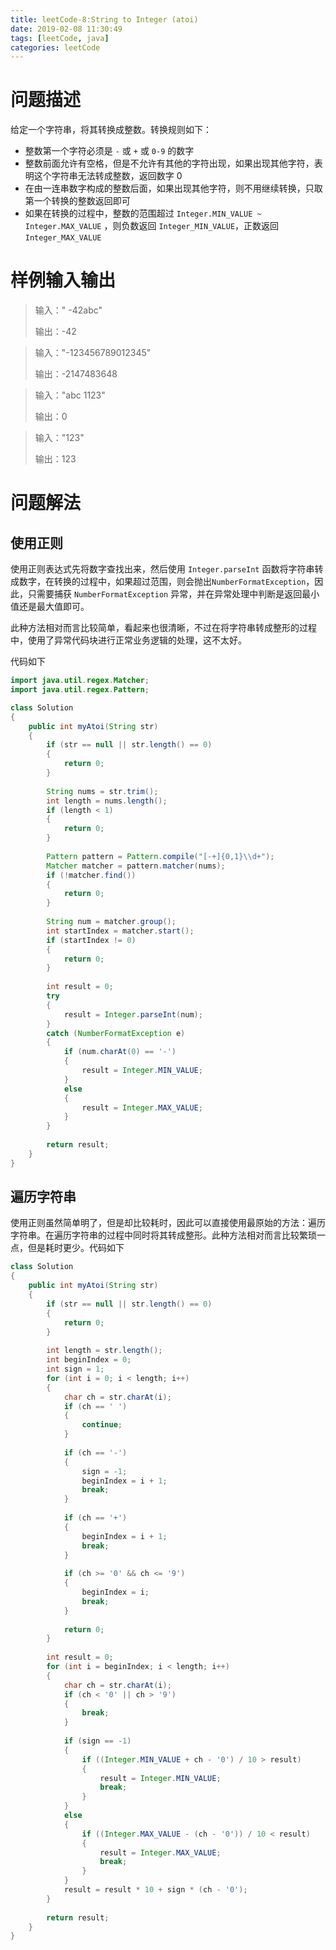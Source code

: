 ```yaml
---
title: leetCode-8:String to Integer (atoi)
date: 2019-02-08 11:30:49
tags: [leetCode, java]
categories: leetCode
---
```


# 问题描述

给定一个字符串，将其转换成整数。转换规则如下：

* 整数第一个字符必须是 `-` 或 `+` 或 `0-9` 的数字
* 整数前面允许有空格，但是不允许有其他的字符出现，如果出现其他字符，表明这个字符串无法转成整数，返回数字 0
* 在由一连串数字构成的整数后面，如果出现其他字符，则不用继续转换，只取第一个转换的整数返回即可
* 如果在转换的过程中，整数的范围超过 `Integer.MIN_VALUE ~ Integer.MAX_VALUE` ，则负数返回 `Integer_MIN_VALUE`，正数返回 `Integer_MAX_VALUE`

<!-- more -->

# 样例输入输出

> 输入："     -42abc"
>
> 输出：-42

> 输入："-123456789012345"
>
> 输出：-2147483648

> 输入："abc 1123"
>
> 输出：0

> 输入："123"
>
> 输出：123

# 问题解法

## 使用正则

使用正则表达式先将数字查找出来，然后使用 `Integer.parseInt` 函数将字符串转成数字，在转换的过程中，如果超过范围，则会抛出`NumberFormatException`，因此，只需要捕获 `NumberFormatException` 异常，并在异常处理中判断是返回最小值还是最大值即可。

此种方法相对而言比较简单，看起来也很清晰，不过在将字符串转成整形的过程中，使用了异常代码块进行正常业务逻辑的处理，这不太好。

代码如下

```java
import java.util.regex.Matcher;
import java.util.regex.Pattern;

class Solution 
{
    public int myAtoi(String str) 
    {
        if (str == null || str.length() == 0)
        {
            return 0;
        }
        
        String nums = str.trim();
        int length = nums.length();
        if (length < 1)
        {
            return 0;
        }
        
        Pattern pattern = Pattern.compile("[-+]{0,1}\\d+");
        Matcher matcher = pattern.matcher(nums);
        if (!matcher.find())
        {
            return 0;
        }
        
        String num = matcher.group();
        int startIndex = matcher.start();
        if (startIndex != 0)
        {
            return 0;
        }
        
        int result = 0;
        try
        {
            result = Integer.parseInt(num);
        }
        catch (NumberFormatException e)
        {
            if (num.charAt(0) == '-')
            {
                result = Integer.MIN_VALUE;
            }
            else
            {
                result = Integer.MAX_VALUE;
            }
        }
        
        return result;
    }
}
```

## 遍历字符串

使用正则虽然简单明了，但是却比较耗时，因此可以直接使用最原始的方法：遍历字符串。在遍历字符串的过程中同时将其转成整形。此种方法相对而言比较繁琐一点，但是耗时更少。代码如下

```java
class Solution 
{
    public int myAtoi(String str) 
    {
        if (str == null || str.length() == 0)
        {
            return 0;
        }
        
        int length = str.length();
        int beginIndex = 0;
        int sign = 1;
        for (int i = 0; i < length; i++)
        {
            char ch = str.charAt(i);
            if (ch == ' ')
            {
                continue;
            }
            
            if (ch == '-')
            {
                sign = -1;
                beginIndex = i + 1;
                break;
            }
            
            if (ch == '+')
            {
                beginIndex = i + 1;
                break;
            }
            
            if (ch >= '0' && ch <= '9')
            {
                beginIndex = i;
                break;
            }
            
            return 0;
        }
        
        int result = 0;
        for (int i = beginIndex; i < length; i++)
        {
            char ch = str.charAt(i);
            if (ch < '0' || ch > '9')
            {
                break;
            }
            
            if (sign == -1)
            {
                if ((Integer.MIN_VALUE + ch - '0') / 10 > result)
                {
                    result = Integer.MIN_VALUE;
                    break;
                }
            }
            else 
            {
                if ((Integer.MAX_VALUE - (ch - '0')) / 10 < result)
                {
                    result = Integer.MAX_VALUE;
                    break;
                }
            }
            result = result * 10 + sign * (ch - '0');
        }
        
        return result;
    }
}
```

